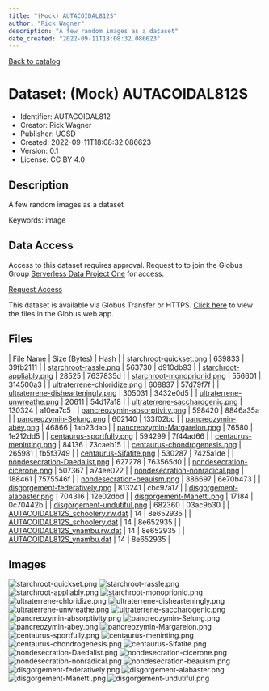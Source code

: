 ```yaml
---
title: "(Mock) AUTACOIDAL812S"
author: "Rick Wagner"
description: "A few random images as a dataset"
date_created: "2022-09-11T18:08:32.086623"
---
```


[Back to catalog](../#datasets)

# Dataset: (Mock) AUTACOIDAL812S

- Identifier: AUTACOIDAL812
- Creator: Rick Wagner
- Publisher: UCSD
- Created: 2022-09-11T18:08:32.086623
- Version: 0.1
- License: CC BY 4.0


## Description
A few random images as a dataset

Keywords: image


## Data Access
Access to this dataset requires approval. Request to to join the Globus Group [Serverless Data Project One](https://app.globus.org/groups/cf9d1f5b-3496-11ed-b941-972795fc9504) for access.

[Request Access](https://app.globus.org/groups/cf9d1f5b-3496-11ed-b941-972795fc9504/join)

This dataset is available via Globus Transfer or HTTPS.
[Click here](https://app.globus.org/file-manager?origin_id=527fe9c0-5782-4a2a-a097-ea2f06fe68ab&origin_path=/restricted/AUTACOIDAL812/) to view the files in the Globus web app.


## Files

| File Name | Size (Bytes) | Hash |
| [starchroot-quickset.png](https://g-079c7d.ca528.03c0.data.globus.org/restricted/AUTACOIDAL812/starchroot-quickset.png) | 639833 | 39fb2111 |
| [starchroot-rassle.png](https://g-079c7d.ca528.03c0.data.globus.org/restricted/AUTACOIDAL812/starchroot-rassle.png) | 563730 | d910db93 |
| [starchroot-appliably.png](https://g-079c7d.ca528.03c0.data.globus.org/restricted/AUTACOIDAL812/starchroot-appliably.png) | 28525 | 7637835d |
| [starchroot-monoprionid.png](https://g-079c7d.ca528.03c0.data.globus.org/restricted/AUTACOIDAL812/starchroot-monoprionid.png) | 556601 | 314500a3 |
| [ultraterrene-chloridize.png](https://g-079c7d.ca528.03c0.data.globus.org/restricted/AUTACOIDAL812/ultraterrene-chloridize.png) | 608837 | 57d79f7f |
| [ultraterrene-dishearteningly.png](https://g-079c7d.ca528.03c0.data.globus.org/restricted/AUTACOIDAL812/ultraterrene-dishearteningly.png) | 305031 | 3432e0d5 |
| [ultraterrene-unwreathe.png](https://g-079c7d.ca528.03c0.data.globus.org/restricted/AUTACOIDAL812/ultraterrene-unwreathe.png) | 20611 | 54d17a18 |
| [ultraterrene-saccharogenic.png](https://g-079c7d.ca528.03c0.data.globus.org/restricted/AUTACOIDAL812/ultraterrene-saccharogenic.png) | 130324 | a10ea7c5 |
| [pancreozymin-absorptivity.png](https://g-079c7d.ca528.03c0.data.globus.org/restricted/AUTACOIDAL812/pancreozymin-absorptivity.png) | 598420 | 8846a35a |
| [pancreozymin-Selung.png](https://g-079c7d.ca528.03c0.data.globus.org/restricted/AUTACOIDAL812/pancreozymin-Selung.png) | 602140 | 133f02bc |
| [pancreozymin-abey.png](https://g-079c7d.ca528.03c0.data.globus.org/restricted/AUTACOIDAL812/pancreozymin-abey.png) | 46866 | 1ab23dab |
| [pancreozymin-Margarelon.png](https://g-079c7d.ca528.03c0.data.globus.org/restricted/AUTACOIDAL812/pancreozymin-Margarelon.png) | 76580 | 1e212dd5 |
| [centaurus-sportfully.png](https://g-079c7d.ca528.03c0.data.globus.org/restricted/AUTACOIDAL812/centaurus-sportfully.png) | 594299 | 7f44ad66 |
| [centaurus-meninting.png](https://g-079c7d.ca528.03c0.data.globus.org/restricted/AUTACOIDAL812/centaurus-meninting.png) | 84136 | 73caeb15 |
| [centaurus-chondrogenesis.png](https://g-079c7d.ca528.03c0.data.globus.org/restricted/AUTACOIDAL812/centaurus-chondrogenesis.png) | 265981 | fb5f3749 |
| [centaurus-Sifatite.png](https://g-079c7d.ca528.03c0.data.globus.org/restricted/AUTACOIDAL812/centaurus-Sifatite.png) | 530287 | 7425a1de |
| [nondesecration-Daedalist.png](https://g-079c7d.ca528.03c0.data.globus.org/restricted/AUTACOIDAL812/nondesecration-Daedalist.png) | 627278 | 763565d0 |
| [nondesecration-cicerone.png](https://g-079c7d.ca528.03c0.data.globus.org/restricted/AUTACOIDAL812/nondesecration-cicerone.png) | 507367 | a74ee022 |
| [nondesecration-nonradical.png](https://g-079c7d.ca528.03c0.data.globus.org/restricted/AUTACOIDAL812/nondesecration-nonradical.png) | 188461 | 7575546f |
| [nondesecration-beauism.png](https://g-079c7d.ca528.03c0.data.globus.org/restricted/AUTACOIDAL812/nondesecration-beauism.png) | 386697 | 6e70b473 |
| [disgorgement-federatively.png](https://g-079c7d.ca528.03c0.data.globus.org/restricted/AUTACOIDAL812/disgorgement-federatively.png) | 813241 | cbc97a17 |
| [disgorgement-alabaster.png](https://g-079c7d.ca528.03c0.data.globus.org/restricted/AUTACOIDAL812/disgorgement-alabaster.png) | 704316 | 12e02dbd |
| [disgorgement-Manetti.png](https://g-079c7d.ca528.03c0.data.globus.org/restricted/AUTACOIDAL812/disgorgement-Manetti.png) | 17184 | 0c70442b |
| [disgorgement-undutiful.png](https://g-079c7d.ca528.03c0.data.globus.org/restricted/AUTACOIDAL812/disgorgement-undutiful.png) | 682360 | 03ac9b30 |
| [AUTACOIDAL812S_schoolery.rw.dat](https://g-079c7d.ca528.03c0.data.globus.org/restricted/AUTACOIDAL812/AUTACOIDAL812S_schoolery.rw.dat) | 14 | 8e652935 |
| [AUTACOIDAL812S_schoolery.dat](https://g-079c7d.ca528.03c0.data.globus.org/restricted/AUTACOIDAL812/AUTACOIDAL812S_schoolery.dat) | 14 | 8e652935 |
| [AUTACOIDAL812S_ynambu.rw.dat](https://g-079c7d.ca528.03c0.data.globus.org/restricted/AUTACOIDAL812/AUTACOIDAL812S_ynambu.rw.dat) | 14 | 8e652935 |
| [AUTACOIDAL812S_ynambu.dat](https://g-079c7d.ca528.03c0.data.globus.org/restricted/AUTACOIDAL812/AUTACOIDAL812S_ynambu.dat) | 14 | 8e652935 |


## Images
![starchroot-quickset.png](https://g-079c7d.ca528.03c0.data.globus.org/restricted/AUTACOIDAL812/starchroot-quickset.png) ![starchroot-rassle.png](https://g-079c7d.ca528.03c0.data.globus.org/restricted/AUTACOIDAL812/starchroot-rassle.png) ![starchroot-appliably.png](https://g-079c7d.ca528.03c0.data.globus.org/restricted/AUTACOIDAL812/starchroot-appliably.png) ![starchroot-monoprionid.png](https://g-079c7d.ca528.03c0.data.globus.org/restricted/AUTACOIDAL812/starchroot-monoprionid.png) ![ultraterrene-chloridize.png](https://g-079c7d.ca528.03c0.data.globus.org/restricted/AUTACOIDAL812/ultraterrene-chloridize.png) ![ultraterrene-dishearteningly.png](https://g-079c7d.ca528.03c0.data.globus.org/restricted/AUTACOIDAL812/ultraterrene-dishearteningly.png) ![ultraterrene-unwreathe.png](https://g-079c7d.ca528.03c0.data.globus.org/restricted/AUTACOIDAL812/ultraterrene-unwreathe.png) ![ultraterrene-saccharogenic.png](https://g-079c7d.ca528.03c0.data.globus.org/restricted/AUTACOIDAL812/ultraterrene-saccharogenic.png) ![pancreozymin-absorptivity.png](https://g-079c7d.ca528.03c0.data.globus.org/restricted/AUTACOIDAL812/pancreozymin-absorptivity.png) ![pancreozymin-Selung.png](https://g-079c7d.ca528.03c0.data.globus.org/restricted/AUTACOIDAL812/pancreozymin-Selung.png) ![pancreozymin-abey.png](https://g-079c7d.ca528.03c0.data.globus.org/restricted/AUTACOIDAL812/pancreozymin-abey.png) ![pancreozymin-Margarelon.png](https://g-079c7d.ca528.03c0.data.globus.org/restricted/AUTACOIDAL812/pancreozymin-Margarelon.png) ![centaurus-sportfully.png](https://g-079c7d.ca528.03c0.data.globus.org/restricted/AUTACOIDAL812/centaurus-sportfully.png) ![centaurus-meninting.png](https://g-079c7d.ca528.03c0.data.globus.org/restricted/AUTACOIDAL812/centaurus-meninting.png) ![centaurus-chondrogenesis.png](https://g-079c7d.ca528.03c0.data.globus.org/restricted/AUTACOIDAL812/centaurus-chondrogenesis.png) ![centaurus-Sifatite.png](https://g-079c7d.ca528.03c0.data.globus.org/restricted/AUTACOIDAL812/centaurus-Sifatite.png) ![nondesecration-Daedalist.png](https://g-079c7d.ca528.03c0.data.globus.org/restricted/AUTACOIDAL812/nondesecration-Daedalist.png) ![nondesecration-cicerone.png](https://g-079c7d.ca528.03c0.data.globus.org/restricted/AUTACOIDAL812/nondesecration-cicerone.png) ![nondesecration-nonradical.png](https://g-079c7d.ca528.03c0.data.globus.org/restricted/AUTACOIDAL812/nondesecration-nonradical.png) ![nondesecration-beauism.png](https://g-079c7d.ca528.03c0.data.globus.org/restricted/AUTACOIDAL812/nondesecration-beauism.png) ![disgorgement-federatively.png](https://g-079c7d.ca528.03c0.data.globus.org/restricted/AUTACOIDAL812/disgorgement-federatively.png) ![disgorgement-alabaster.png](https://g-079c7d.ca528.03c0.data.globus.org/restricted/AUTACOIDAL812/disgorgement-alabaster.png) ![disgorgement-Manetti.png](https://g-079c7d.ca528.03c0.data.globus.org/restricted/AUTACOIDAL812/disgorgement-Manetti.png) ![disgorgement-undutiful.png](https://g-079c7d.ca528.03c0.data.globus.org/restricted/AUTACOIDAL812/disgorgement-undutiful.png) 



